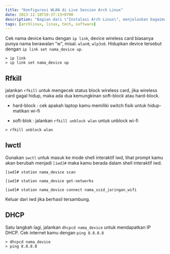 ```yaml
---
title: "Konfigurasi WLAN di Live Session Arch Linux"
date: 2023-12-18T19:37:13+0700
description: "Bagian dari \"Instalasi Arch Linux\", menjelaskan bagaimana cara terhubung ke internet melalui Wi-Fi di Live Session Arch Linux."
tags: [archlinux, linux, tech, software]
---
```


Cek nama device kamu dengan `ip link`, device wireless card biasanya punya nama berawalan “w”, misal. `wlan0`, `wlp3s0`. Hidupkan device tersebut dengan `ip link set nama_device up`.

```plain
> ip link
> ip link set nama_device up
```

## Rfkill

jalankan `rfkill` untuk mengecek status block wireless card, jika wireless card gagal hidup, maka ada dua kemungkinan soft-block atau hard-block.

- hard-block : cek apakah laptop kamu memiliki switch fisik untuk hidup-matikan wi-fi

- soft-blok : jalankan `rfkill unblock wlan` untuk unblock wi-fi
```plain
> rfkill unblock wlan
```

## Iwctl

Gunakan `iwctl` untuk masuk ke mode shell interaktif iwd, lihat prompt kamu akan berubah menjadi `[iwd]#` maka kamu berada dalam shell interaktif iwd.

```plain
[iwd]# station nama_device scan

[iwd]# station nama_device get-networks

[iwd]# station nama_device connect nama_ssid_jaringan_wifi
```
Keluar dari iwd jika berhasil tersambung.

## DHCP

Satu langkah lagi, jalankan `dhcpcd nama_device` untuk mendapatkan IP DHCP. Cek internet kamu dengan `ping 8.8.8.8`

```plain
> dhcpcd nama_device
> ping 8.8.8.8
```